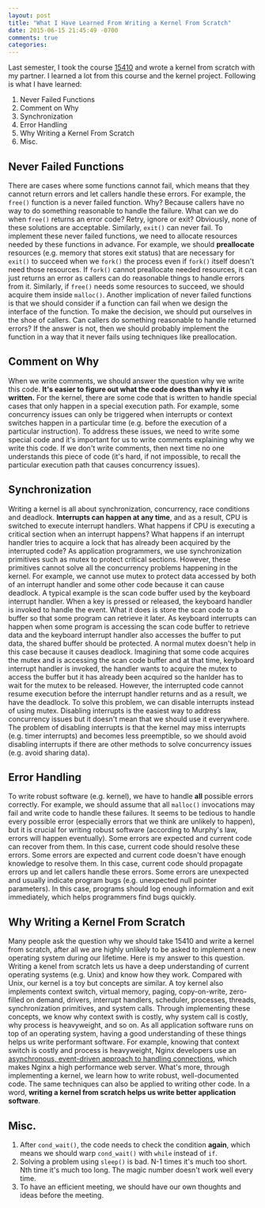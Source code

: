 ```yaml
---
layout: post
title: "What I Have Learned From Writing a Kernel From Scratch"
date: 2015-06-15 21:45:49 -0700
comments: true
categories:
---
```


Last semester, I took the course [15410](https://www.cs.cmu.edu/~410/) and wrote a kernel from scratch with my partner. I learned a lot from this course and the kernel project. Following is what I have learned:

1. Never Failed Functions
2. Comment on Why
3. Synchronization
4. Error Handling
5. Why Writing a Kernel From Scratch
6. Misc.

<!-- more -->

## Never Failed Functions
There are cases where some functions cannot fail, which means that they cannot return errors and let callers handle these errors. For example, the `free()` function is a never failed function. Why? Because callers have no way to do something reasonable to handle the failure. What can we do when `free()` returns an error code? Retry, ignore or exit? Obviously, none of these solutions are acceptable. Similarly, `exit()` can never fail. To implement these never failed functions, we need to allocate resources needed by these functions in advance. For example, we should **preallocate** resources (e.g. memory that stores exit status) that are necessary for `exit()` to succeed when we `fork()` the process even if `fork()` itself doesn't need those resources. If `fork()` cannot preallocate needed resources, it can just returns an error as callers can do reasonable things to handle errors from it. Similarly, if `free()` needs some resources to succeed, we should acquire them inside `malloc()`. Another implication of never failed functions is that we should consider if a function can fail when we design the interface of the function. To make the decision, we should put ourselves in the shoe of callers. Can callers do something reasonable to handle returned errors? If the answer is not, then we should probably implement the function in a way that it never fails using techniques like preallocation.

## Comment on Why
When we write comments, we should answer the question why we write this code. **It's easier to figure out what the code does than why it is written.** For the kernel, there are some code that is written to handle special cases that only happen in a special execution path. For example, some concurrency issues can only be triggered when interrupts or context switches happen in a particular time (e.g. before the execution of a particular instruction). To address these issues, we need to write some special code and it's important for us to write comments explaining why we write this code. If we don't write comments, then next time no one understands this piece of code (it's hard, if not impossible, to recall the particular execution path that causes concurrency issues).

## Synchronization
Writing a kernel is all about synchronization, concurrency, race conditions and deadlock. **Interrupts can happen at any time**, and as a result, CPU is switched to execute interrupt handlers. What happens if CPU is executing a critical section when an interrupt happens? What happens if an interrupt handler tries to acquire a lock that has already been acquired by the interrupted code? As application programmers, we use synchronization primitives such as mutex to protect critical sections. However, these primitives cannot solve all the concurrency problems happening in the kernel. For example, we cannot use mutex to protect data accessed by both of an interrupt handler and some other code because it can cause deadlock. A typical example is the scan code buffer used by the keyboard interrupt handler. When a key is pressed or released, the keyboard handler is invoked to handle the event. What it does is store the scan code to a buffer so that some program can retrieve it later. As keyboard interrupts can happen when some program is accessing the scan code buffer to retrieve data and the keyboard interrupt handler also accesses the buffer to put data, the shared buffer should be protected. A normal mutex doesn't help in this case because it causes deadlock. Imagining that some code acquires the mutex and is accessing the scan code buffer and at that time, keyboard interrupt handler is invoked, the handler wants to acquire the mutex to access the buffer but it has already been acquired so the hanlder has to wait for the mutex to be released. However, the interrupted code cannot resume execution before the interrupt handler returns and as a result, we have the deadlock. To solve this problem, we can disable interrupts instead of using mutex. Disabling interrupts is the easiest way to address concurrency issues but it doesn't mean that we should use it everywhere. The problem of disabling interrupts is that the kernel may miss interrupts (e.g. timer interrupts) and becomes less preemptible, so we should avoid disabling interrupts if there are other methods to solve concurrency issues (e.g. avoid sharing data).

## Error Handling
To write robust software (e.g. kernel), we have to handle **all** possible errors correctly. For example, we should assume that all `malloc()` invocations may fail and write code to handle these failures. It seems to be tedious to handle every possible error (especially errors that we think are unlikely to happen), but it is crucial for writing robust software (according to Murphy's law, errors will happen eventually). Some errors are expected and current code can recover from them. In this case, current code should resolve these errors. Some errors are expected and current code doesn't have enough knowledge to resolve them. In this case, current code should propagate errors up and let callers handle these errors. Some errors are unexpected and usually indicate program bugs (e.g. unexpected null pointer parameters). In this case, programs should log enough information and exit immediately, which helps programmers find bugs quickly.

## Why Writing a Kernel From Scratch
Many people ask the question why we should take 15410 and write a kernel from scratch, after all we are highly unlikely to be asked to implement a new operating system during our lifetime. Here is my answer to this question. Writing a kenel from scratch lets us have a deep understanding of current operating systems (e.g. Unix) and know how they work. Compared with Unix, our kernel is a toy but concepts are similar. A toy kernel also implements context switch, virtual memory, paging, copy-on-write, zero-filled on demand, drivers, interrupt handlers, scheduler, processes, threads, synchronization primitives, and system calls. Through implementing these concepts, we know why context swith is costly, why system call is costly, why process is heavyweight, and so on. As all application software runs on top of an operating system, having a good understanding of these things helps us write performant software. For example, knowing that context switch is costly and process is heavyweight, Nginx developers use an [asynchronous, event-driven approach to handling connections](http://nginx.com/blog/thread-pools-boost-performance-9x/), which makes Nginx a high performance web server. What's more, through implementing a kernel, we learn how to write robust, well-documented code. The same techniques can also be applied to writing other code. In a word, **writing a kernel from scratch helps us write better application software**.

## Misc.
1. After `cond_wait()`, the code needs to check the condition **again**, which means we should warp `cond_wait()` with `while` instead of `if`.
2. Solving a problem using `sleep()` is bad. N-1 times it's much too short. Nth time it's much too long. The magic number doesn't work well every time.
3. To have an efficient meeting, we should have our own thoughts and ideas before the meeting.
